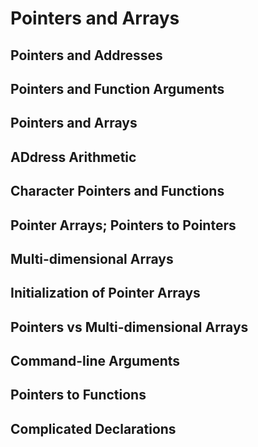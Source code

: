 # Pointers and Arrays

## Pointers and Addresses

## Pointers and Function Arguments

## Pointers and Arrays

## ADdress Arithmetic

## Character Pointers and Functions

## Pointer Arrays; Pointers to Pointers

## Multi-dimensional Arrays

## Initialization of Pointer Arrays

## Pointers vs Multi-dimensional Arrays

## Command-line Arguments

## Pointers to Functions

## Complicated Declarations